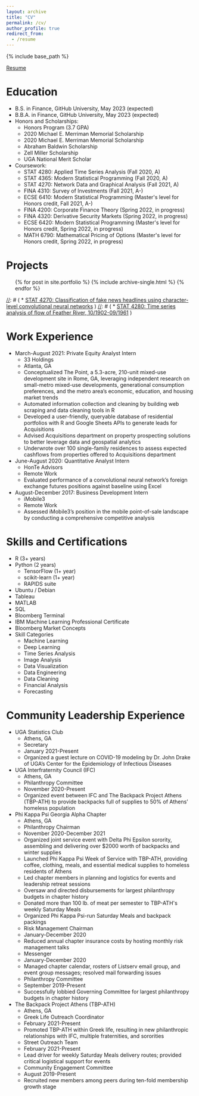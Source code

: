 ```yaml
---
layout: archive
title: "CV"
permalink: /cv/
author_profile: true
redirect_from:
  - /resume
---
```


{% include base_path %}

[Resume](https://github.com/abenecchi/abenecchi.github.io/raw/main/AndrewBenecchiResume.pdf)

Education
======
* B.S. in Finance, GitHub University, May 2023 (expected)
* B.B.A. in Finance, GitHub University, May 2023 (expected)
* Honors and Scholarships:
  * Honors Program (3.7 GPA)
  * 2020 Michael E. Merriman Memorial Scholarship
  * 2020 Michael E. Merriman Memorial Scholarship
  * Abraham Baldwin Scholarship
  * Zell Miller Scholarship
  * UGA National Merit Scholar
* Coursework:
  * STAT 4280: Applied Time Series Analysis (Fall 2020, A)
  * STAT 4365: Modern Statistical Programming (Fall 2020, A)
  * STAT 4270: Network Data and Graphical Analysis (Fall 2021, A)
  * FINA 4310: Survey of Investments (Fall 2021, A-)
  * ECSE 6410: Modern Statistical Programming (Master's level for Honors credit, Fall 2021, A-)
  * FINA 4200: Corporate Finance Theory (Spring 2022, in progress)
  * FINA 4320: Derivative Security Markets (Spring 2022, in progress)
  * ECSE 6420: Modern Statistical Programming (Master's level for Honors credit, Spring 2022, in progress)
  * MATH 6790: Mathematical Pricing of Options (Master's level for Honors credit, Spring 2022, in progress)

Projects
======
<ul>{% for post in site.portfolio %}
  {% include archive-single.html %}
{% endfor %}</ul>

[//]: # (  *  [STAT 4270: Classification of fake news headlines using character-level convolutional neural networks](https://benecchi.dev/clcnn) )
[//]: # (  *  [STAT 4280: Time series analysis of flow of Feather River, 10/1902-09/1961](https://benecchi.dev/4280Proj) )


Work Experience
======
* March-August 2021: Private Equity Analyst Intern
  * 33 Holdings
  * Atlanta, GA
  * Conceptualized The Point, a 5.3-acre, 210-unit mixed-use development site in Rome, GA, leveraging independent research on small-metro mixed-use developments, generational consumption preferences, and the metro area’s economic, education, and housing market trends
  * Automated information collection and cleaning by building web scraping and data cleaning tools in R
  * Developed a user-friendly, queryable database of residential portfolios with R and Google Sheets APIs to generate leads for Acquisitions
  * Advised Acquisitions department on property prospecting solutions to better leverage data and geospatial analytics
  * Underwrote over 100 single-family residences to assess expected cashflows from properties offered to Acquisitions department
* June-August 2020: Quantitative Analyst Intern
  * HonTe Advisors
  * Remote Work
  * Evaluated performance of a convolutional neural network’s foreign exchange futures positions against baseline using Excel
* August-December 2017: Business Development Intern
  * iMobile3
  * Remote Work
  * Assessed iMobile3’s position in the mobile point-of-sale landscape by conducting a comprehensive competitive analysis 
  
Skills and Certifications
======
* R (3+ years)
* Python (2 years)
  * TensorFlow (1+ year)
  * scikit-learn (1+ year)
  * RAPIDS suite
* Ubuntu / Debian
* Tableau
* MATLAB
* SQL
* Bloomberg Terminal
* IBM Machine Learning Professional Certificate
* Bloomberg Market Concepts
* Skill Categories
  * Machine Learning
  * Deep Learning
  * Time Series Analysis
  * Image Analysis
  * Data Visualization
  * Data Engineering
  * Data Cleaning
  * Financial Analysis
  * Forecasting

[//]: # (#Publications #====== #<ul>{% for post in site.publications %} #{% include archive-single-cv.html %} #{% endfor %}</ul>)
  
[//]: # (#Talks #====== #<ul>{% for post in site.talks %} #{% include archive-single-talk-cv.html %} #{% endfor %}</ul>)
  
[//]: # (#Teaching #====== #<ul>{% for post in site.teaching %} #{% include archive-single-cv.html %} #{% endfor %}</ul>)
  
Community Leadership Experience
======
* UGA Statistics Club
  * Athens, GA
  * Secretary
   * January 2021-Present
   * Organized a guest lecture on COVID-19 modeling by Dr. John Drake of UGA’s Center for the Epidemiology of Infectious Diseases
* UGA Interfraternity Council (IFC)
  * Athens, GA
  * Philanthropy Committee
   * November 2020-Present
   * Organized event between IFC and The Backpack Project Athens (TBP-ATH) to provide backpacks full of supplies to 50% of Athens’ homeless population
* Phi Kappa Psi Georgia Alpha Chapter
  * Athens, GA
  * Philanthropy Chairman
   * November 2020-December 2021
   * Organized joint service event with Delta Phi Epsilon sorority, assembling and delivering over $2000 worth of backpacks and winter supplies
   * Launched Phi Kappa Psi Week of Service with TBP-ATH, providing coffee, clothing, meals, and essential medical supplies to homeless residents of Athens
   * Led chapter members in planning and logistics for events and leadership retreat sessions
   * Oversaw and directed disbursements for largest philanthropy budgets in chapter history
   * Donated more than 100 lb. of meat per semester to TBP-ATH's weekly Saturday Meals
   * Organized Phi Kappa Psi-run Saturday Meals and backpack packings
  * Risk Management Chairman
   * January-December 2020
   * Reduced annual chapter insurance costs by hosting monthly risk management talks
  * Messenger
   * January-December 2020
   * Managed chapter calendar, rosters of Listserv email group, and event group messages; resolved mail forwarding issues
  * Philanthropy Committee
   * September 2019-Present
   * Successfully lobbied Governing Committee for largest philanthropy budgets in chapter history
* The Backpack Project Athens (TBP-ATH)
  * Athens, GA
  * Greek Life Outreach Coordinator
   * February 2021-Present
   * Promoted TBP-ATH within Greek life, resulting in new philanthropic relationships with IFC, multiple fraternities, and sororities
  * Street Outreach Team
   * February 2021-Present
   * Lead driver for weekly Saturday Meals delivery routes; provided critical logistical support for events
  * Community Engagement Committee
   * August 2019-Present
   * Recruited new members among peers during ten-fold membership growth stage
